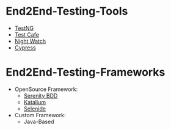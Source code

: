 # End2End-Testing-Tools

- [TestNG](https://testng.org/)
- [Test Cafe](https://testcafe.io/)
- [Night Watch](https://nightwatchjs.org/)
- [Cypress](https://www.cypress.io/)



# End2End-Testing-Frameworks
- OpenSource Framework:
  - [Serenity BDD](https://serenity-bdd.info/)
  - [Katalium](https://katalon.com/)
  - [Selenide](https://selenide.org/)
- Custom Framework:
  - Java-Based 
